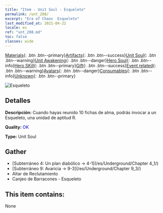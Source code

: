 ```yaml
---
title: "Item - Unit Soul - Esqueleto"
permalink: /unt_208/
excerpt: "Era of Chaos  Esqueleto"
last_modified_at: 2021-04-22
locale: es
ref: "unt_208.md"
toc: false
classes: wide
---
```

 [Materials](/ItemsES/){: .btn .btn--primary}[Artifacts](/ItemsES/Artifacts/){: .btn .btn--success}[Unit Soul](/ItemsES/UnitSoul/){: .btn .btn--warning}[Unit Awakening](/ItemsES/UnitAwakening/){: .btn .btn--danger}[Hero Soul](/ItemsES/HeroSoul/){: .btn .btn--info}[Hero SKill](/ItemsES/HeroSkill/){: .btn .btn--primary}[Gift](/ItemsES/Gift/){: .btn .btn--success}[Event related](/ItemsES/Events/){: .btn .btn--warning}[Avatars](/ItemsES/Avatars/){: .btn .btn--danger}[Consumables](/ItemsES/Consumables/){: .btn .btn--info}[Unknown](/ItemsES/Unknown/){: .btn .btn--primary}

 ![Esqueleto](/images/u/ti_kulouzhanshi.jpg)

## Detalles
 **Descripción:** Cuando hayas reunido 10 fichas de alma, podrás invocar a un Esqueleto, una unidad de aptitud R.

 **Quality:** <span style="color: #0000CD">OK</span>

 **Type:** Unit Soul

## Gather

*    [Subterráneo 4: Un plan diabólico -> 4-1](/es/Underground/Chapter 4_1/) 
*    [Subterráneo 9: Avaricia -> 9-3](/es/Underground/Chapter 9_3/) 
*    Altar de Reclutamiento 
*    Canjeo de Barracones - Esqueleto 

## This item contains:

  None

